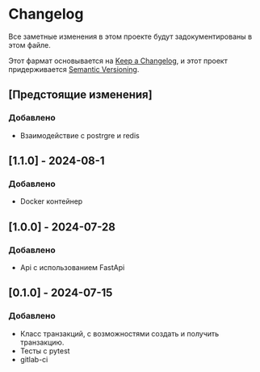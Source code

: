 # Changelog

Все заметные изменения в этом проекте будут задокументированы в этом файле.

Этот фармат основывается на [Keep a Changelog](https://keepachangelog.com/en/1.1.0/), и этот проект придерживается [Semantic Versioning](https://semver.org/spec/v2.0.0.html).

## [Предстоящие изменения]

### Добавлено

- Взаимодействие с postrgre и redis

## [1.1.0] - 2024-08-1

### Добавлено

- Docker контейнер

## [1.0.0] - 2024-07-28

### Добавлено

- Api с использованием FastApi

## [0.1.0] - 2024-07-15

### Добавлено

- Класс транзакций, с возможностями создать и получить транзакцию.
- Тесты с pytest
- gitlab-ci
